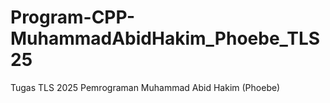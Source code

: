 # Program-CPP-MuhammadAbidHakim_Phoebe_TLS25
Tugas TLS 2025 Pemrograman 
Muhammad Abid Hakim (Phoebe)

